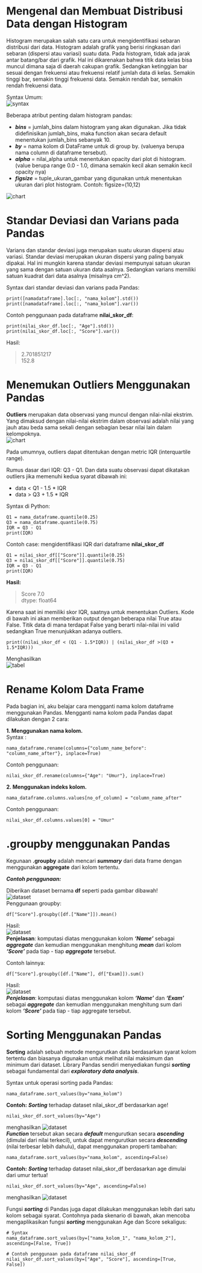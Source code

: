 # Mengenal dan Membuat Distribusi Data dengan Histogram

Histogram merupakan salah satu cara untuk mengidentifikasi sebaran distribusi dari data. Histogram adalah grafik yang berisi ringkasan dari sebaran (dispersi atau variasi) suatu data. Pada histogram, tidak ada jarak antar batang/bar dari grafik. Hal ini dikarenakan bahwa titik data kelas bisa muncul dimana saja di daerah cakupan grafik. Sedangkan ketinggian bar sesuai dengan frekuensi atau frekuensi relatif jumlah data di kelas. Semakin tinggi bar, semakin tinggi frekuensi data. Semakin rendah bar, semakin rendah frekuensi data.

Syntax Umum: <br>
![syntax](img/syntax_histogram.png)

Beberapa atribut penting dalam histogram pandas:

- **_bins_** = jumlah_bins dalam histogram yang akan digunakan. Jika tidak didefinisikan jumlah_bins, maka function akan secara default menentukan jumlah_bins sebanyak 10.
- **_by_** = nama kolom di DataFrame untuk di group by. (valuenya berupa nama column di dataframe tersebut).
- **_alpha_** = nilai_alpha untuk menentukan opacity dari plot di histogram. (value berupa range 0.0 - 1.0, dimana semakin kecil akan semakin kecil opacity nya)
- **_figsize_** = tuple_ukuran_gambar yang digunakan untuk menentukan ukuran dari plot histogram. Contoh: figsize=(10,12)

![chart](img/chart_histogram.png)

# Standar Deviasi dan Varians pada Pandas

Varians dan standar deviasi juga merupakan suatu ukuran dispersi atau variasi. Standar deviasi merupakan ukuran dispersi yang paling banyak dipakai. Hal ini mungkin karena standar deviasi mempunyai satuan ukuran yang sama dengan satuan ukuran data asalnya. Sedangkan varians memiliki satuan kuadrat dari data asalnya (misalnya cm^2).<br>

Syntax dari standar deviasi dan varians pada Pandas:<br>

```
print([namadataframe].loc[:, "nama_kolom"].std())
print([namadataframe].loc[:, "nama_kolom"].var())
```

Contoh penggunaan pada dataframe **nilai_skor_df**:

```
print(nilai_skor_df.loc[:, "Age"].std())
print(nilai_skor_df.loc[:, "Score"].var())
```

Hasil: <br>

> 2.701851217 <br>
> 152.8

# Menemukan Outliers Menggunakan Pandas

**Outliers** merupakan data observasi yang muncul dengan nilai-nilai ekstrim. Yang dimaksud dengan nilai-nilai ekstrim dalam observasi adalah nilai yang jauh atau beda sama sekali dengan sebagian besar nilai lain dalam kelompoknya.<br>
![chart](img/chart_outliers.png)<br>

Pada umumnya, outliers dapat ditentukan dengan metric IQR (interquartile range).<br>

Rumus dasar dari IQR: Q3 - Q1. Dan data suatu observasi dapat dikatakan outliers jika memenuhi kedua syarat dibawah ini:<br>

- data < Q1 - 1.5 \* IQR
- data > Q3 + 1.5 \* IQR <br>

Syntax di Python:<br>

```
Q1 = nama_dataframe.quantile(0.25)
Q3 = nama_dataframe.quantile(0.75)
IQR = Q3 - Q1
print(IQR)
```

Contoh case: mengidentifikasi IQR dari dataframe **nilai_skor_df**

```
Q1 = nilai_skor_df[["Score"]].quantile(0.25)
Q3 = nilai_skor_df[["Score"]].quantile(0.75)
IQR = Q3 - Q1
print(IQR)
```

**Hasil:**<br>

> Score 7.0 <br>
> dtype: float64 <br>

Karena saat ini memiliki skor IQR, saatnya untuk menentukan Outliers. Kode di bawah ini akan memberikan output dengan beberapa nilai True atau False. Titik data di mana terdapat False yang berarti nilai-nilai ini valid sedangkan True menunjukkan adanya outliers.

```
print((nilai_skor_df < (Q1 - 1.5*IQR)) | (nilai_skor_df >(Q3 + 1.5*IQR)))
```

Menghasilkan<br>
![tabel](img/output_iqr.png)

# Rename Kolom Data Frame

Pada bagian ini, aku belajar cara mengganti nama kolom dataframe menggunakan Pandas. Mengganti nama kolom pada Pandas dapat dilakukan dengan 2 cara:<br>

**1. Menggunakan nama kolom.** <br>
Syntax :

```
nama_dataframe.rename(columns={"column_name_before": "column_name_after"}, inplace=True)
```

Contoh penggunaan:<br>

```
nilai_skor_df.rename(columns={"Age": "Umur"}, inplace=True)
```

**2. Menggunakan indeks kolom.** <br>

```
nama_dataframe.columns.values[no_of_column] = "column_name_after"
```

Contoh penggunaan:<br>

```
nilai_skor_df.columns.values[0] = "Umur"
```

# .groupby menggunakan Pandas

Kegunaan **.groupby** adalah mencari **_summary_** dari data frame dengan menggunakan **aggregate** dari kolom tertentu.

**_Contoh penggunaan:_**

Diberikan dataset bernama **df** seperti pada gambar dibawah!<br>
![dataset](img/dataset_df.png)<br>
Penggunaan groupby:

```
df["Score"].groupby([df.["Name"]]).mean()
```

Hasil:<br>
![dataset](img/dataset_output.png)<br>
**Penjelasan**: komputasi diatas menggunakan kolom **_‘Name’_** sebagai **_aggregate_** dan kemudian menggunakan menghitung **_mean_** dari kolom **_‘Score’_** pada tiap - tiap **_aggregate_** tersebut.<br>

Contoh lainnya:<br>

```
df["Score"].groupby([df.["Name"], df["Exam]]).sum()
```

Hasil:<br>
![dataset](img/dataset_output2.png)<br>
**_Penjelasan_**: komputasi diatas menggunakan kolom **_‘Name’_** dan **_‘Exam’_** sebagai **_aggregate_** dan kemudian menggunakan menghitung sum dari kolom **_‘Score’_** pada tiap - tiap aggregate tersebut.

# Sorting Menggunakan Pandas

**Sorting** adalah sebuah metode mengurutkan data berdasarkan syarat kolom tertentu dan biasanya digunakan untuk melihat nilai maksimum dan minimum dari dataset. Library Pandas sendiri menyediakan fungsi **_sorting_** sebagai fundamental dari **_exploratory data analysis_**.

Syntax untuk operasi sorting pada Pandas:<br>

```
nama_dataframe.sort_values(by="nama_kolom")
```

**Contoh:**
**_Sorting_** terhadap dataset nilai_skor_df berdasarkan age!<br>

```
nilai_skor_df.sort_values(by="Age")
```

menghasilkan
![dataset](img/output_sort.png)<br>
**_Function_** tersebut akan secara **_default_** mengurutkan secara **_ascending_** (dimulai dari nilai terkecil), untuk dapat mengurutkan secara **_descending_** (nilai terbesar lebih dahulu), dapat menggunakan properti tambahan:<br>

```
nama_dataframe.sort_values(by="nama_kolom", ascending=False)
```

**Contoh:**
**_Sorting_** terhadap dataset nilai_skor_df berdasarkan age dimulai dari umur tertua!<br>

```
nilai_skor_df.sort_values(by="Age", ascending=False)
```

menghasilkan
![dataset](img/output_sort2.png)<br>

Fungsi **_sorting_** di Pandas juga dapat dilakukan menggunakan lebih dari satu kolom sebagai syarat. Contohnya pada skenario di bawah, akan mencoba mengaplikasikan fungsi **_sorting_** menggunakan Age dan Score sekaligus:<br>

```
# Syntax
nama_dataframe.sort_values(by=["nama_kolom_1", "nama_kolom_2"], ascending=[False, True])

# Contoh penggunaan pada dataframe nilai_skor_df
nilai_skor_df.sort_values(by=["Age", "Score"], ascending=[True, False])
```
